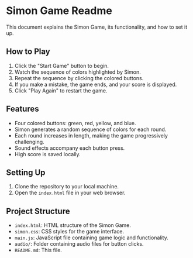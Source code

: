

# Simon Game Readme

This document explains the Simon Game, its functionality, and how to set it up.

## How to Play

1. Click the "Start Game" button to begin.
2. Watch the sequence of colors highlighted by Simon.
3. Repeat the sequence by clicking the colored buttons.
4. If you make a mistake, the game ends, and your score is displayed.
5. Click "Play Again" to restart the game.

## Features

- Four colored buttons: green, red, yellow, and blue.
- Simon generates a random sequence of colors for each round.
- Each round increases in length, making the game progressively challenging.
- Sound effects accompany each button press.
- High score is saved locally.

## Setting Up

1. Clone the repository to your local machine.
2. Open the `index.html` file in your web browser.

## Project Structure

- `index.html`: HTML structure of the Simon Game.
- `simon.css`: CSS styles for the game interface.
- `main.js`: JavaScript file containing game logic and functionality.
- `audio/`: Folder containing audio files for button clicks.
- `README.md`: This file.

